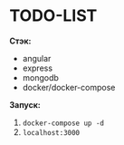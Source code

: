 # TODO-LIST

**Стэк:**  
 - angular
 - express
 - mongodb
 - docker/docker-compose

**Запуск:**  
  1) `docker-compose up -d`  
  2) `localhost:3000`  
